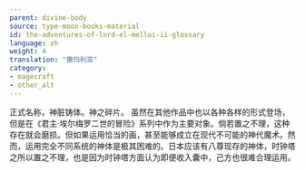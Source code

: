 ```yaml
---
parent: divine-body
source: type-moon-books-material
id: the-adventures-of-lord-el-melloi-ii-glossary
language: zh
weight: 4
translation: "撒玛利亚"
category:
- magecraft
- other_alt
---
```


正式名称，神脏铸体。神之碎片。
虽然在其他作品中也以各种各样的形式登场，但是在《君主·埃尔梅罗二世的冒险》系列中作为主要对象。倘若置之不理，这种存在就会磨损。但如果运用恰当的画，甚至能够成立在现代不可能的神代魔术。然而，运用完全不同系统的神体是极其困难的。日本应该有八尊现存的神体，时钟塔之所以置之不理，也是因为时钟塔方面认为即便收入囊中，己方也很难合理运用。
